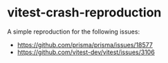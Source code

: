 # vitest-crash-reproduction

A simple reproduction for the following issues:
- https://github.com/prisma/prisma/issues/18577
- https://github.com/vitest-dev/vitest/issues/3106